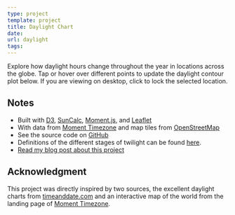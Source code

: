 ```yaml
---
type: project
template: project
title: Daylight Chart
date:
url: daylight
tags:
---
```


<script src="https://cdnjs.cloudflare.com/ajax/libs/suncalc/1.8.0/suncalc.js"></script>
<script src="https://cdnjs.cloudflare.com/ajax/libs/moment.js/2.26.0/moment.min.js"></script>
<script src="https://cdnjs.cloudflare.com/ajax/libs/moment-timezone/0.5.31/moment-timezone-with-data.js"></script>
<script src="https://cdnjs.cloudflare.com/ajax/libs/d3/5.9.1/d3.min.js"></script>
<script src="https://unpkg.com/leaflet@1.4.0/dist/leaflet.js"></script>
<script src="https://cdn.jsdelivr.net/npm/leaflet-geometryutil@0.9.1/src/leaflet.geometryutil.min.js"></script>

<link rel="stylesheet" href="https://unpkg.com/leaflet@1.4.0/dist/leaflet.css">
<link rel="stylesheet" type="text/css" href="/css/daylight.css">

Explore how daylight hours change throughout the year in locations
across the globe. Tap or hover over different points to update the
daylight contour plot below. If you are viewing on desktop, click to
lock the selected location.

<div class="wrapper">
    <div id="map"></div>
    <div id="chart"></div>
    <div id="legend"></div>
</div>

<script src="/js/daylight.js"></script>

## Notes

- Built with [D3][d3js], [SunCalc][suncalc], [Moment.js][moment], and
  [Leaflet][leaflet]
- With data from [Moment Timezone][mtz] and map tiles from
  [OpenStreetMap][osm]
- See the source code on [GitHub][github]
- Definitions of the different stages of twilight can be found
[here][twilight-wiki].
- [Read my blog post about this project][blog]

## Acknowledgment

This project was directly inspired by two sources, the excellent
daylight charts from [timeanddate.com][td.com] and an interactive map
of the world from the landing page of [Moment Timezone][mtz].

[twilight-wiki]: https://en.wikipedia.org/wiki/Twilight
[d3js]: https://d3js.org/
[suncalc]: https://github.com/mourner/suncalc
[moment]: http://momentjs.com/
[leaflet]: https://leafletjs.com/
[osm]: https://www.openstreetmap.org/
[mtz]: https://momentjs.com/timezone/
[td.com]: https://www.timeanddate.com/sun/canada/vancouver
[github]: https://github.com/epsalt/daylight
[blog]: /2019/03/daylight
